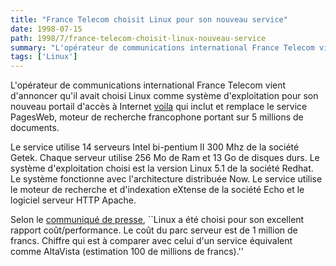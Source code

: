 ```yaml
---
title: "France Telecom choisit Linux pour son nouveau service"
date: 1998-07-15
path: 1998/7/france-telecom-choisit-linux-nouveau-service
summary: "L'opérateur de communications international France Telecom vient d'annoncer qu'il avait choisi Linux comme système d'exploitation pour son nouveau portail d'accès à Internet voila qui inclut et remplace le service PagesWeb, moteur de recherche francophone portant sur 5 millions de documents."
tags: ['Linux']
---
```


<P>
L'opérateur de communications international France Telecom vient
d'annoncer qu'il avait choisi Linux comme système d'exploitation pour son
nouveau portail d'accès à Internet <A HREF="http://www.voila.fr">voila</A>
qui inclut et remplace le service PagesWeb, moteur de recherche
francophone portant sur 5 millions de documents.  </P>

<P> Le service utilise 14 serveurs Intel bi-pentium II 300 Mhz de la
société Getek. Chaque serveur utilise 256 Mo de Ram et 13 Go de disques
durs. Le système d'exploitation choisi est la version Linux 5.1 de la
société Redhat. Le système fonctionne avec l'architecture distribuée Now.
Le service utilise le moteur de recherche et d'indexation eXtense de la
société Echo et le logiciel serveur HTTP Apache.  </P>

<P> Selon le <A HREF="http://www.dejanews.com/getdoc.xp?AN=371244489">communiqué de presse</A>, ``Linux a été choisi pour son excellent
rapport coût/performance. Le coût du parc serveur est de 1 million de
francs. Chiffre qui est à comparer avec celui d'un service équivalent
comme AltaVista (estimation 100 de millions de francs).''  </P>


